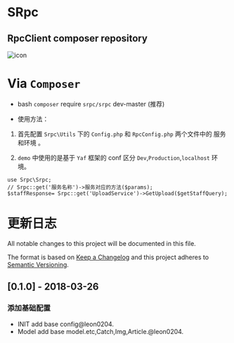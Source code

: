 # SRpc 

## RpcClient composer repository

![icon](https://cdn0.iconfinder.com/data/icons/black-icon-social-media/256/099280-blinklist-logo.png)

# Via   `Composer`

- bash
 `composer` require `srpc/srpc` dev-master (推荐)

- 使用方法：

1. 首先配置 `Srpc\Utils` 下的 `Config.php` 和 `RpcConfig.php` 两个文件中的 服务和环境 。

2. `demo` 中使用的是基于 `Yaf` 框架的 conf 区分 `Dev`,`Production`,`localhost` 环境。
```  
use Srpc\Srpc;
// Srpc::get('服务名称')->服务对应的方法($params);
$staffResponse= Srpc::get('UploadService')->GetUpload($getStaffQuery);

```

# 更新日志
All notable changes to this project will be documented in this file.

The format is based on [Keep a Changelog](http://keepachangelog.com/) 
and this project adheres to [Semantic Versioning](http://semver.org/).

## [0.1.0] - 2018-03-26
### 添加基础配置
- INIT add base config@leon0204.
- Model add base model.etc,Catch,Img,Article.@leon0204.

